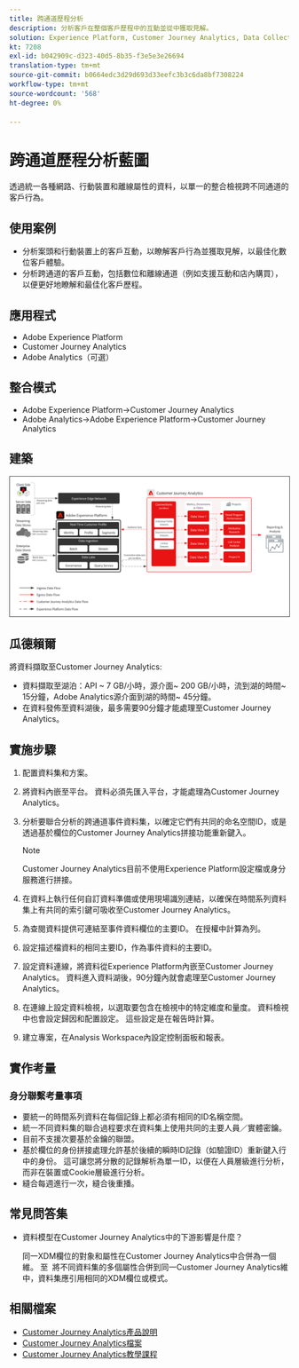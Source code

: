 ```yaml
---
title: 跨通道歷程分析
description: 分析客戶在整個客戶歷程中的互動並從中獲取見解。
solution: Experience Platform, Customer Journey Analytics, Data Collection
kt: 7208
exl-id: b042909c-d323-40d5-8b35-f3e5e3e26694
translation-type: tm+mt
source-git-commit: b0664edc3d29d693d33eefc3b3c6da8bf7308224
workflow-type: tm+mt
source-wordcount: '568'
ht-degree: 0%

---
```


# 跨通道歷程分析藍圖

透過統一各種網路、行動裝置和離線屬性的資料，以單一的整合檢視跨不同通道的客戶行為。

## 使用案例

* 分析案頭和行動裝置上的客戶互動，以瞭解客戶行為並獲取見解，以最佳化數位客戶體驗。
* 分析跨通道的客戶互動，包括數位和離線通道（例如支援互動和店內購買），以便更好地瞭解和最佳化客戶歷程。 

## 應用程式

* Adobe Experience Platform
* Customer Journey Analytics
* Adobe Analytics（可選）

## 整合模式

* Adobe Experience Platform→Customer Journey Analytics
* Adobe Analytics→Adobe Experience Platform→Customer Journey Analytics

## 建築

<img src="assets/CJA.svg" alt="Customer Journey Analytics藍圖的參考架構" style="border:1px solid #4a4a4a" />

## 瓜德賴爾

將資料擷取至Customer Journey Analytics:

* 資料擷取至湖泊：API ~ 7 GB/小時，源介面~ 200 GB/小時，流到湖的時間~ 15分鐘，Adobe Analytics源介面到湖的時間~ 45分鐘。
* 在資料發佈至資料湖後，最多需要90分鐘才能處理至Customer Journey Analytics。

## 實施步驟

1. 配置資料集和方案。
1. 將資料內嵌至平台。
資料必須先匯入平台，才能處理為Customer Journey Analytics。
1. 分析要聯合分析的跨通道事件資料集，以確定它們有共同的命名空間ID，或是透過基於欄位的Customer Journey Analytics拼接功能重新鍵入。 

   >[!NOTE]
   >
   >Customer Journey Analytics目前不使用Experience Platform設定檔或身分服務進行拼接。

1. 在資料上執行任何自訂資料準備或使用現場識別連結，以確保在時間系列資料集上有共同的索引鍵可吸收至Customer Journey Analytics。
1. 為查閱資料提供可連結至事件資料欄位的主要ID。 在授權中計算為列。
1. 設定描述檔資料的相同主要ID，作為事件資料的主要ID。
1. 設定資料連線，將資料從Experience Platform內嵌至Customer Journey Analytics。 資料進入資料湖後，90分鐘內就會處理至Customer Journey Analytics。
1. 在連線上設定資料檢視，以選取要包含在檢視中的特定維度和量度。 資料檢視中也會設定歸因和配置設定。 這些設定是在報告時計算。
1. 建立專案，在Analysis Workspace內設定控制面板和報表。

## 實作考量

### 身分聯繫考量事項

* 要統一的時間系列資料在每個記錄上都必須有相同的ID名稱空間。
* 統一不同資料集的聯合過程要求在資料集上使用共同的主要人員／實體密鑰。
* 目前不支援次要基於金鑰的聯盟。
* 基於欄位的身份拼接處理允許基於後續的瞬時ID記錄（如驗證ID）重新鍵入行中的身份。 這可讓您將分散的記錄解析為單一ID，以便在人員層級進行分析，而非在裝置或Cookie層級進行分析。
* 縫合每週進行一次，縫合後重播。

## 常見問答集

* 資料模型在Customer Journey Analytics中的下游影響是什麼？

   同一XDM欄位的對象和屬性在Customer Journey Analytics中合併為一個維。 至  將不同資料集的多個屬性合併到同一Customer Journey Analytics維中，資料集應引用相同的XDM欄位或模式。

## 相關檔案

* [Customer Journey Analytics產品說明](https://helpx.adobe.com/legal/product-descriptions/customer-journey-analytics.html)
* [Customer Journey Analytics檔案](https://experienceleague.adobe.com/docs/customer-journey-analytics.html)
* [Customer Journey Analytics教學課程](https://experienceleague.adobe.com/docs/customer-journey-analytics-learn/tutorials/overview.html)
